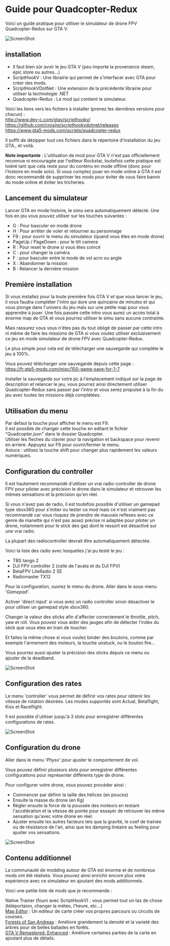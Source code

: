 
# Guide pour Quadcopter-Redux

Voici un guide pratique pour utiliser le simulateur de drone FPV Quadcopter-Redux sur GTA V.

![ScreenShot](https://github.com/fredakilla/Quadcopter-Redux-Guide/blob/main/img/Quadcopter-Redux.jpg)


## installation

- Il faut bien sûr avoir le jeu GTA V (peu importe la provenance steam, epic store ou autres...)
- ScriptHookV : Une librairie qui permet de s'interfacer avec GTA pour créer des mods.
- ScriptHookVDotNet : Une extension de la précédente librairie pour utiliser la technologie .NET
- Quadcopter-Redux : Le mod qui contient le simulateur.

Voici les liens vers les fichiers à installer (prenez les dernières versions pour chacun) :   
http://www.dev-c.com/gtav/scripthookv/   
https://github.com/crosire/scripthookvdotnet/releases   
https://www.gta5-mods.com/scripts/quadcopter-redux   

Il suffit de dézipper tout ces fichiers dans le répertoire d'installation du jeu GTA., et voilà.

**Note importante** : L'utilisation de mod pour GTA V n'est pas officiellement reconnue ni encouragée par l'editeur Rockstar, toutefois cette pratique est toléré tant que cela reste pour du contenu en mode offline (donc pour l'histoire en mode solo). Si vous comptez jouer en mode online à GTA il est donc recommandé de supprimer les mods pour éviter de vous faire bannir du mode online et éviter les tricheries.

## Lancement du simulateur

Lancer GTA en mode histoire, le simu sera automatiquement détecté.
Une fois en jeu vous pouvez utiliser sur les touches suivantes :

- G : Pour basculer en mode drone
- H : Pour arrêter de voler et retourner au personnage
- F9 : pour ouvrir le menu du simulateur (quand vous êtes en mode drone)
- PageUp / PageDown : pour le tilt camera
- R : Pour reset le drone si vous êtes coincé
- C : pour changer la caméra
- F : pour basculer entre le mode de vol acro ou angle
- X : Abandonner la mission
- B : Relancer la dernière mission


## Première installation

Si vous installez pour la toute première fois GTA V et que vous lancer le jeu, il vous faudra compléter l'intro qui dure une quinzaine de minutes et qui vous plonge dans l'univers du jeu mais sur une petite map pour vous apprendre à jouer. Une fois passée cette intro vous aurez un accès total à énorme map de GTA et vous pourrez utiliser le simu sans aucune contrainte.

Mais rassurez vous vous n'êtes pas du tout obligé de passer par cette intro ni même de faire les missions de GTA si vous voulez utiliser exclusivement ce jeu en mode simulateur de drone FPV avec Quadcopter-Redux.

Le plus simple pour cela est de télécharger une sauvegarde qui complète le jeu à 100%.

Vous pouvez télécharger une sauvegarde depuis cette page :   
https://fr.gta5-mods.com/misc/100-game-save-for-1-7

Installer la sauvegarde sur votre pc à l'emplacement indiqué sur la page de description et relancer le jeu, vous pourrez ainsi directement utiliser Quadcopter-Redux sans passer par l'intro et vous serez propulsé à la fin du jeu avec toutes les missions déjà complétées.

## Utilisation du menu

Par defaut la touche pour afficher le menu est F9.    
Il est possible de changer cette touche en editant le fichier "Quadcopter.json" dans le dossier Quadcopter.   
Utiliser les fleches du clavier pour la navigation et backspace pour revenir en arriere. Appuyez sur F9 pour ouvrir/fermer le menu.   
Astuce : utilisez la touche shift pour changer plus rapidement les valeurs numériques.   


## Configuration du controller

Il est hautement recommandé d'utiliser un vrai radio-controller de drone FPV pour piloter avec précision le drone dans le simulateur et retrouver les mêmes sensations et la précision qu'en réel. 

Si vous n'avez pas de radio, il est toutefois possible d'utiliser un gamepad type xbox360 pour s'initier ou tester ce mod mais ce n'est vraiment pas recommandé car vous risquez de prendre de mauvais reflexes avec ce genre de manette qui n'est pas assez précise ni adaptée pour piloter un drone, notamment pour le stick des gaz dont le ressort est désactivé sur une vrai radio.

La plupart des radiocontroller devrait être automatiquement détectée.

Voici la liste des radio avec lesquelles j'ai pu testé le jeu :
- TBS tango 2
- DJI FPV controller 2 (celle de l'avata et du DJI FPV)
- BetaFPV LiteRadio 2 SE
- Radiomaster TX12

Pour la configuration, ouvrez le menu du drone.
Aller dans le sous-menu '*Gamepad*'.

Activer 'direct input' si vous avez un radio controller sinon désactiver le pour utiliser un gamepad style xbox360.

Changer la valeur des sticks afin d'affecter correctement le throttle, pitch, yaw et roll. Vous pouvez vous aider des jauges afin de détecter l'index du stick que vous etes en train de toucher.

Et faites la même chose si vous voulez binder des boutons, comme par exemple l'armement des moteurs, la touche unstuck, ou le bouton fire...

Vous pourrez aussi ajuster la précision des sticks depuis ce menu ou ajouter de la deadband.

![ScreenShot](https://github.com/fredakilla/Quadcopter-Redux-Guide/blob/main/img/Gamepad.jpg)


## Configuration des rates

Le menu 'controller' vous permet de définir vos rates pour obtenir les vitesse de rotation désirées.
Les modes supportés sont Actual, Betaflight, Kiss et Raceflight.

Il est possible d'utiliser jusqu'à 3 slots pour enregistrer différentes configurations de rates.


![ScreenShot](https://github.com/fredakilla/Quadcopter-Redux-Guide/blob/main/img/Rates.jpg)

## Configuration du drone

Aller dans le menu '*Physx*' pour ajuster le comportement de vol.

Vous pouvez définir plusieurs slots pour enregistrer différentes configurations pour représenter différents type de drone.

Pour configurer votre drone, vous pouvez procéder ainsi :

- Commencer par définir la taille des hélices (en pouces)
- Ensuite la masse du drone (en Kg)
- Régler ensuite la force de la poussée des moteurs en testant l'accélération et la vitesse de pointe pour essayer de retrouver les même sensation qu'avec votre drone en réel.
- Ajuster ensuite les autres facteurs tels que la gravité, le coef de trainée ou de résistance de l'air, ainsi que les damping linéaire au feeling pour ajuster vos sensations.

![ScreenShot](https://github.com/fredakilla/Quadcopter-Redux-Guide/blob/main/img/Physx.jpg)

## Contenu additionnel

La communauté de modding autour de GTA est énorme et de nombreux mods ont été réalisés. Vous pouvez ainsi enrichir encore plus votre expérience avec ce simulateur en ajoutant des mods additionnels. 

Voici une petite liste de mods que je recommande :

Native Trainer (founi avec ScriptHookV) : vous permet tout un tas de chose (téléportaion, changer la méteo, l'heure, etc...)   
[Map Editor](https://www.gta5-mods.com/scripts/map-editor) : Un editeur de carte créer vos propres parcours ou circuits de courses.   
[Forests of San Andreas](https://www.gta5-mods.com/maps/forests-of-san-andreas-revised) : Améliore grandement la densité et la varieté des arbres pour de belles ballades en forêts.   
[GTA V Remastered: Enhanced](https://www.gta5-mods.com/maps/gta-v-remastered-enhanced) : Améliore certaines parties de la carte en ajoutant plus de détails.   

